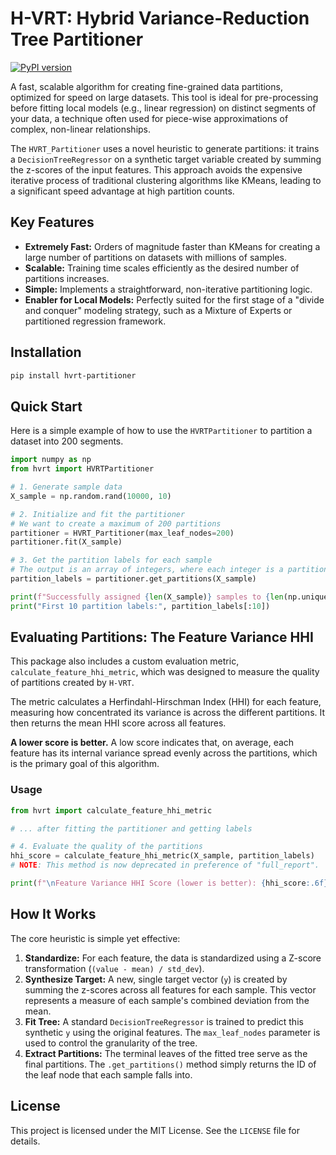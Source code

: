 
# H-VRT: Hybrid Variance-Reduction Tree Partitioner

[![PyPI version](https://badge.fury.io/py/hvrt-partitioner.svg)](https://badge.fury.io/py/hvrt-partitioner) <!--- Placeholder badge -->

A fast, scalable algorithm for creating fine-grained data partitions, optimized for speed on large datasets. This tool is ideal for pre-processing before fitting local models (e.g., linear regression) on distinct segments of your data, a technique often used for piece-wise approximations of complex, non-linear relationships.

The `HVRT_Partitioner` uses a novel heuristic to generate partitions: it trains a `DecisionTreeRegressor` on a synthetic target variable created by summing the z-scores of the input features. This approach avoids the expensive iterative process of traditional clustering algorithms like KMeans, leading to a significant speed advantage at high partition counts.

## Key Features

- **Extremely Fast:** Orders of magnitude faster than KMeans for creating a large number of partitions on datasets with millions of samples.
- **Scalable:** Training time scales efficiently as the desired number of partitions increases.
- **Simple:** Implements a straightforward, non-iterative partitioning logic.
- **Enabler for Local Models:** Perfectly suited for the first stage of a "divide and conquer" modeling strategy, such as a Mixture of Experts or partitioned regression framework.

## Installation

```bash
pip install hvrt-partitioner
```

## Quick Start

Here is a simple example of how to use the `HVRTPartitioner` to partition a dataset into 200 segments.

```python
import numpy as np
from hvrt import HVRTPartitioner

# 1. Generate sample data
X_sample = np.random.rand(10000, 10)

# 2. Initialize and fit the partitioner
# We want to create a maximum of 200 partitions
partitioner = HVRT_Partitioner(max_leaf_nodes=200)
partitioner.fit(X_sample)

# 3. Get the partition labels for each sample
# The output is an array of integers, where each integer is a partition ID.
partition_labels = partitioner.get_partitions(X_sample)

print(f"Successfully assigned {len(X_sample)} samples to {len(np.unique(partition_labels))} partitions.")
print("First 10 partition labels:", partition_labels[:10])
```

## Evaluating Partitions: The Feature Variance HHI

This package also includes a custom evaluation metric, `calculate_feature_hhi_metric`, which was designed to measure the quality of partitions created by `H-VRT`.

The metric calculates a Herfindahl-Hirschman Index (HHI) for each feature, measuring how concentrated its variance is across the different partitions. It then returns the mean HHI score across all features.

**A lower score is better.** A low score indicates that, on average, each feature has its internal variance spread evenly across the partitions, which is the primary goal of this algorithm.

### Usage

```python
from hvrt import calculate_feature_hhi_metric

# ... after fitting the partitioner and getting labels

# 4. Evaluate the quality of the partitions
hhi_score = calculate_feature_hhi_metric(X_sample, partition_labels)
# NOTE: This method is now deprecated in preference of "full_report".

print(f"\nFeature Variance HHI Score (lower is better): {hhi_score:.6f}")
```

## How It Works

The core heuristic is simple yet effective:

1.  **Standardize:** For each feature, the data is standardized using a Z-score transformation (`(value - mean) / std_dev`).
2.  **Synthesize Target:** A new, single target vector (`y`) is created by summing the z-scores across all features for each sample. This vector represents a measure of each sample's combined deviation from the mean.
3.  **Fit Tree:** A standard `DecisionTreeRegressor` is trained to predict this synthetic `y` using the original features. The `max_leaf_nodes` parameter is used to control the granularity of the tree.
4.  **Extract Partitions:** The terminal leaves of the fitted tree serve as the final partitions. The `.get_partitions()` method simply returns the ID of the leaf node that each sample falls into.

## License

This project is licensed under the MIT License. See the `LICENSE` file for details.
